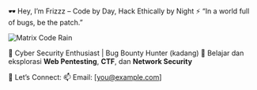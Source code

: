🕶️ Hey, I’m Frizzz – Code by Day, Hack Ethically by Night ⚡
“In a world full of bugs, be the patch.”

![Matrix Code Rain](https://media.giphy.com/media/3oEjI6SIIHBdRxXI40/giphy.gif)

🧠 Cyber Security Enthusiast | Bug Bounty Hunter (kadang)
🧠 Belajar dan eksplorasi **Web Pentesting**, **CTF**, dan **Network Security**

📡 Let’s Connect:
📫 Email: [you@example.com]

